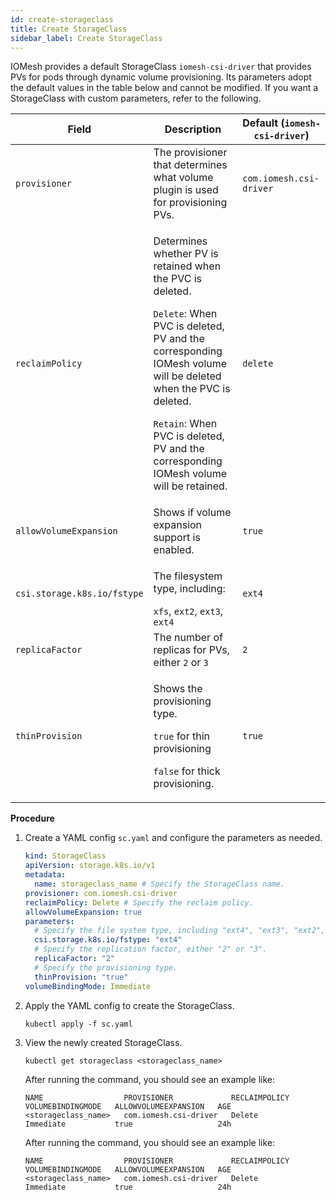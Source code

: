 ```yaml
---
id: create-storageclass
title: Create StorageClass
sidebar_label: Create StorageClass
---
```


IOMesh provides a default StorageClass `iomesh-csi-driver` that provides PVs for pods through dynamic volume provisioning. Its parameters adopt the default values in the table below and cannot be modified. If you want a StorageClass with custom parameters, refer to the following.

| Field |Description|Default (`iomesh-csi-driver`)|
|---|---|---|
|`provisioner`| The provisioner that determines what volume plugin is used for provisioning PVs. |`com.iomesh.csi-driver`|
|`reclaimPolicy`|<p>Determines whether PV is retained when the PVC is deleted.</p><p>`Delete`: When PVC is deleted, PV and the corresponding IOMesh volume will be deleted when the PVC is deleted. <p>`Retain`: When PVC is deleted, PV and the corresponding IOMesh volume will be retained.|`delete`|
|`allowVolumeExpansion`|Shows if volume expansion support is enabled.| `true`|
|`csi.storage.k8s.io/fstype`|<p>The filesystem type, including:</P>`xfs`, `ext2`, `ext3`, `ext4`|`ext4`|
|`replicaFactor` | The number of replicas for PVs, either `2` or `3`|`2`|   
| `thinProvision` |<p>Shows the provisioning type.</p><p>`true` for thin provisioning</p><p>`false` for thick provisioning.</p>|`true`|


**Procedure**

1. Create a YAML config `sc.yaml` and configure the parameters as needed.

    ```yaml
    kind: StorageClass
    apiVersion: storage.k8s.io/v1
    metadata:
      name: storageclass_name # Specify the StorageClass name.
    provisioner: com.iomesh.csi-driver 
    reclaimPolicy: Delete # Specify the reclaim policy.
    allowVolumeExpansion: true 
    parameters:
      # Specify the file system type, including "ext4", "ext3", "ext2", and "xfs".
      csi.storage.k8s.io/fstype: "ext4"
      # Specify the replication factor, either "2" or "3".
      replicaFactor: "2"
      # Specify the provisioning type.
      thinProvision: "true"
    volumeBindingMode: Immediate
    ```

2. Apply the YAML config to create the StorageClass.

    ```
    kubectl apply -f sc.yaml 
    ```

3. View the newly created StorageClass. 

    ```
    kubectl get storageclass <storageclass_name> 
    ```
   After running the command, you should see an example like:
    ```output
    NAME                  PROVISIONER             RECLAIMPOLICY   VOLUMEBINDINGMODE   ALLOWVOLUMEEXPANSION   AGE
    <storageclass_name>   com.iomesh.csi-driver   Delete          Immediate           true                   24h
    ```
  
   After running the command, you should see an example like:
    ```output
    NAME                  PROVISIONER             RECLAIMPOLICY   VOLUMEBINDINGMODE   ALLOWVOLUMEEXPANSION   AGE
    <storageclass_name>   com.iomesh.csi-driver   Delete          Immediate           true                   24h

    ```